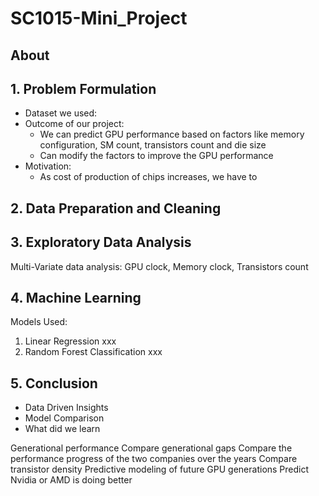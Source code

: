 # SC1015-Mini_Project

## About


## 1. Problem Formulation
- Dataset we used:
- Outcome of our project:
     - We can predict GPU performance based on factors like memory configuration, SM count, transistors count and die size
     - Can modify the factors to improve the GPU performance
- Motivation:
     - As cost of production of chips increases, we have to  

## 2. Data Preparation and Cleaning

## 3. Exploratory Data Analysis
Multi-Variate data analysis: 
GPU clock, Memory clock, Transistors count



## 4. Machine Learning

Models Used:
1. Linear Regression
     xxx
2. Random Forest Classification
     xxx



## 5. Conclusion 
-  Data Driven Insights
-  Model Comparison
-  What did we learn


Generational performance 
Compare generational gaps 
Compare the performance progress of the two companies over the years 
Compare transistor density 
Predictive modeling of future GPU generations 
Predict Nvidia or AMD is doing better 

